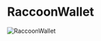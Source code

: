 # RaccoonWallet

<img src="https://raccoonwallet.com/wp-content/uploads/2018/06/RaccoonWallet_Githubimage.jpg" alt="RaccoonWallet " title="RaccoonWallet ">
